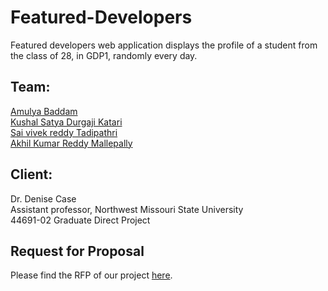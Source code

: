 # Featured-Developers
Featured developers web application displays the profile of a student from the class of 28, in GDP1, randomly every day.

## Team:
 [Amulya Baddam](https://github.com/amulyareddybaddam)</br>
 [Kushal Satya Durgaji Katari](https://github.com/kushalkatari)</br>
 [Sai vivek reddy Tadipathri](https://github.com/vivektadiparthi)</br>
 [Akhil Kumar Reddy Mallepally](https://github.com/akhilmallepally/)</br>

## Client:
Dr. Denise Case </br>
Assistant professor, Northwest Missouri State University </br>
44691-02 Graduate Direct Project </br>


## Request for Proposal
Please find the RFP of our project [here](https://github.com/akhilmallepally/featured-developers/blob/main/RFP.md).
